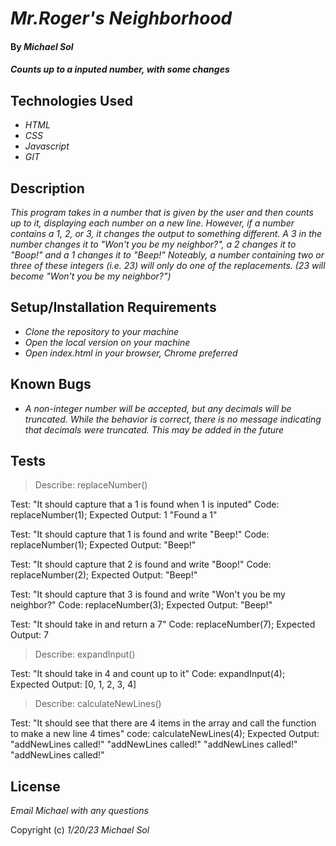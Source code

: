 # _Mr.Roger's Neighborhood_

#### By _**Michael Sol**_

#### _Counts up to a inputed number, with some changes_

## Technologies Used

* _HTML_
* _CSS_
* _Javascript_
* _GIT_

## Description

_This program takes in a number that is given by the user and then counts up to it, displaying each number on a new line.  However, if a number contains a 1, 2, or 3, it changes the output to something different.  A 3 in the number changes it to "Won't you be my neighbor?", a 2 changes it to "Boop!" and a 1 changes it to "Beep!"  Noteably, a number containing two or three of these integers (i.e. 23) will only do one of the replacements.  (23 will become "Won't you be my neighbor?")_

## Setup/Installation Requirements

* _Clone the repository to your machine_
* _Open the local version on your machine_
* _Open index.html in your browser, Chrome preferred_

## Known Bugs

* _A non-integer number will be accepted, but any decimals will be truncated. While the behavior is correct, there is no message indicating that decimals were truncated.  This may be added in the future_

## Tests

>Describe: replaceNumber()

Test: "It should capture that a 1 is found when 1 is inputed"
Code: replaceNumber(1);
Expected Output: 1 "Found a 1" 

Test: "It should capture that 1 is found and write "Beep!"
Code: replaceNumber(1);
Expected Output: "Beep!" 

Test: "It should capture that 2 is found and write "Boop!"
Code: replaceNumber(2);
Expected Output: "Beep!" 

Test: "It should capture that 3 is found and write "Won't you be my neighbor?"
Code: replaceNumber(3);
Expected Output: "Beep!" 

Test: "It should take in and return a 7"
Code: replaceNumber(7);
Expected Output: 7 

>Describe: expandInput()

Test: "It should take in 4 and count up to it"
Code: expandInput(4);
Expected Output: [0, 1, 2, 3, 4]

>Describe: calculateNewLines()

Test: "It should see that there are 4 items in the array and call the function to make a new line 4 times"
code: calculateNewLines(4);
Expected Output: "addNewLines called!" "addNewLines called!" "addNewLines called!" "addNewLines called!" 


## License

_Email Michael with any questions_

Copyright (c) _1/20/23_ _Michael Sol_